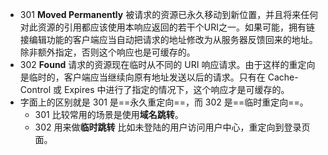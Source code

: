 
- 301 **Moved Permanently** 被请求的资源已永久移动到新位置，并且将来任何对此资源的引用都应该使用本响应返回的若干个URI之一。如果可能，拥有链接编辑功能的客户端应当自动把请求的地址修改为从服务器反馈回来的地址。除非额外指定，否则这个响应也是可缓存的。
- 302 **Found** 请求的资源现在临时从不同的 URI 响应请求。由于这样的重定向是临时的，客户端应当继续向原有地址发送以后的请求。只有在 Cache-Control 或 Expires 中进行了指定的情况下，这个响应才是可缓存的。
- 字面上的区别就是 301 是==永久重定向==，而 302 是==临时重定向==。
	- 301 比较常用的场景是使用**域名跳转**。
	- 302 用来做**临时跳转** 比如未登陆的用户访问用户中心，重定向到登录页面。